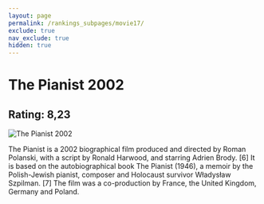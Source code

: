 ```yaml
---
layout: page
permalink: /rankings_subpages/movie17/
exclude: true
nav_exclude: true
hidden: true
---
```

    
# The Pianist 2002
## Rating: 8,23
![The Pianist 2002](https://fwcdn.pl/fpo/22/25/32225/7519150_1.7.webp)


The Pianist is a 2002 biographical film produced and directed by Roman Polanski, with a script by Ronald Harwood, and starring Adrien Brody. [6] It is based on the autobiographical book The Pianist (1946), a memoir by the Polish-Jewish pianist, composer and Holocaust survivor Władysław Szpilman. [7] The film was a co-production by France, the United Kingdom, Germany and Poland.